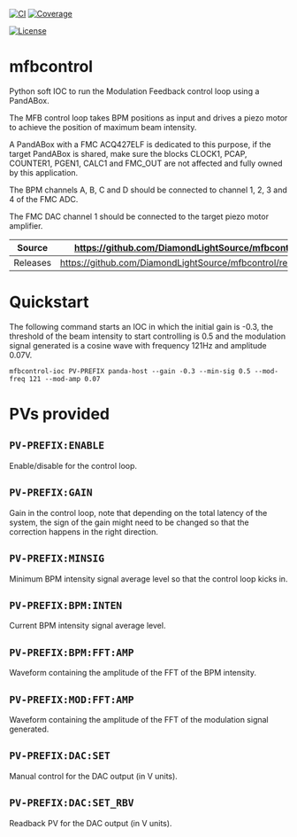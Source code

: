 [![CI](https://github.com/DiamondLightSource/mfbcontrol/actions/workflows/ci.yml/badge.svg)](https://github.com/DiamondLightSource/mfbcontrol/actions/workflows/ci.yml)
[![Coverage](https://codecov.io/gh/DiamondLightSource/mfbcontrol/branch/main/graph/badge.svg)](https://codecov.io/gh/DiamondLightSource/mfbcontrol)

[![License](https://img.shields.io/badge/License-Apache%202.0-blue.svg)](https://opensource.org/licenses/Apache-2.0)

# mfbcontrol

Python soft IOC to run the Modulation Feedback control loop using a PandABox.

The MFB control loop takes BPM positions as input and drives a piezo motor to
achieve the position of maximum beam intensity.

A PandABox with a FMC ACQ427ELF is dedicated to this purpose, if the target
PandABox is shared, make sure the blocks CLOCK1, PCAP, COUNTER1, PGEN1, CALC1
and FMC\_OUT are not affected and fully owned by this application.

The BPM channels A, B, C and D should be connected to channel 1, 2, 3 and 4 of
the FMC ADC.

The FMC DAC channel 1 should be connected to the target piezo motor amplifier.

Source          | <https://github.com/DiamondLightSource/mfbcontrol>
:---:           | :---:
Releases        | <https://github.com/DiamondLightSource/mfbcontrol/releases>

# Quickstart

The following command starts an IOC in which the initial gain is -0.3, the
threshold of the beam intensity to start controlling is 0.5 and the modulation
signal generated is a cosine wave with frequency 121Hz and amplitude 0.07V.

```
mfbcontrol-ioc PV-PREFIX panda-host --gain -0.3 --min-sig 0.5 --mod-freq 121 --mod-amp 0.07
```

# PVs provided

## `PV-PREFIX:ENABLE`

Enable/disable for the control loop.

## `PV-PREFIX:GAIN`

Gain in the control loop, note that depending on the total latency of the
system, the sign of the gain might need to be changed so that the correction
happens in the right direction.

## `PV-PREFIX:MINSIG`

Minimum BPM intensity signal average level so that the control loop kicks in.

## `PV-PREFIX:BPM:INTEN`

Current BPM intensity signal average level.

## `PV-PREFIX:BPM:FFT:AMP`

Waveform containing the amplitude of the FFT of the BPM intensity.

## `PV-PREFIX:MOD:FFT:AMP`

Waveform containing the amplitude of the FFT of the modulation signal generated.

## `PV-PREFIX:DAC:SET`

Manual control for the DAC output (in V units).

## `PV-PREFIX:DAC:SET_RBV`

Readback PV for the DAC output (in V units).
